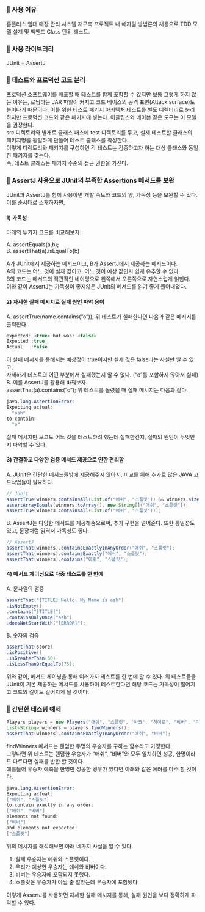 ### &#128204; 사용 이유
홈플러스 임대 매장 관리 시스템 재구축 프로젝트 내 애자일 방법론의 채용으로 TDD 모델 설계 및 백엔드 Class 단위 테스트.
### &#128204; 사용 라이브러리
JUnit + AssertJ
### &#128204; 테스트와 프로덕션 코드 분리
프로덕션 소프트웨어를 배포할 때 테스트를 함께 포함할 수 있지만 보통 그렇게 하지 않는 이유는, 로딩하는 JAR 파일이 커지고 코드 베이스의 공격 표면(Attack surface)도 늘어나기 때문이다.
이를 위한 테스트 패키지 아키텍처 테스트를 별도 디렉터리로 분리하지만 프로덕션 코드와 같은 패키지에 넣는다. 이클립스와 메이븐 같은 도구는 이 모델을 권장한다.  
src 디렉토리와 별개로 클래스 패스에 test 디렉토리를 두고, 실제 테스트할 클래스의 패키지명을 동일하게 만들어 테스트 클래스를 작성한다.  
이렇게 디렉토리와 패키지를 구성하면 각 테스트는 검증하고자 하는 대상 클래스와 동일한 패키지를 갖는다.  
즉, 테스트 클래스는 패키지 수준의 접근 권한을 가진다.
### &#128204; AssertJ 사용으로 JUnit의 부족한 Assertions 메서드를 보완
JUnit과 AssertJ를 함께 사용하면 개발 속도와 코드의 양, 가독성 등을 보완할 수 있다.  
이를 순서대로 소개하자면,

#### 1) 가독성  
아래의 두가지 코드를 비교해보자.
  
A.	assertEquals(a,b);  
B.	assertThat(a).isEqualTo(b) 
  
A가 JUnit에서 제공하는 메서드이고, B가 AssertJ에서 제공하는 메서드이다.  
A의 코드는 어느 것이 실제 값이고, 어느 것이 예상 값인지 쉽게 유추할 수 없다.  
B의 코드는 메서드의 직관적인 네이밍으로 왼쪽에서 오른쪽으로 자연스럽게 읽힌다.  
이와 같이 AssertJ는 가독성이 좋지않은 JUnit의 메서드를 읽기 좋게 풀어내었다.  
  
####	2) 자세한 실패 메시지로 실패 원인 파악 용이  
A.	assertTrue(name.contains(“o”));
위 테스트가 실패한다면 다음과 같은 메시지를 출력한다.  
```java
expected: <true> but was: <false>
Expected :true
Actual   :false
```
이 실패 메시지를 통해서는 예상값이 true이지만 실제 값은 false라는 사실만 알 수 있고,  
자세하게 테스트의 어떤 부분에서 실패했는지 알 수 없다. (“o”를 포함하지 않아서 실패)  
B.	이를 AssertJ를 활용해 바꿔보자.  
assertThat(a).contains(“o”);
위 테스트를 돌렸을 때 실패 메시지는 다음과 같다.  
```java
java.lang.AssertionError:
Expecting actual:
  "ash"
to contain:
  "o"
```
실패 메시지만 보고도 어느 것을 테스트하려 했는데 실패한건지, 실패의 원인이 무엇인지 파악할 수 있다.  
#### 3)	간결하고 다양한 검증 메서드 제공으로 인한 편리함
A.	JUnit은 간단한 메서드들밖에 제공해주지 않아서, 비교를 위해 추가로 많은 JAVA 코드작업들이 필요하다.
```java
// JUnit
assertTrue(winners.containsAll(List.of("애쉬", "스플릿")) && winners.size() == 2);
assertArrayEquals(winners.toArray(), new String[]{"애쉬", "스플릿"});
assertTrue(winners.containsAll(List.of("애쉬", "스플릿")));
```

B.	AssertJ는 다양한 메서드를 제공해줌으로써, 추가 구현을 덜어준다. 또한 통일성도 있고, 문장처럼 읽혀서 가독성도 좋다.  
```java
// AssertJ
assertThat(winners).containsExactlyInAnyOrder("애쉬", "스플릿");
assertThat(winners).containsExactly("애쉬", "스플릿");
assertThat(winners).contains("애쉬", "스플릿");
```
#### 4)	메서드 체이닝으로 다중 테스트를 한 번에 
A.	문자열의 검증
```java
assertThat("[TITLE] Hello, My Name is ash")
.isNotEmpty()
.contains("[TITLE]")
.containsOnlyOnce("ash")
.doesNotStartWith("[ERROR]");
```
B.	숫자의 검증
```java
assertThat(score)
.isPositive()
.isGreaterThan(60)
.isLessThanOrEqualTo(75);
```
위와 같이, 메서드 체이닝을 통해 여러가지 테스트를 한 번에 할 수 있다.
위 테스트들을 JUnit이 기본 제공하는 메서드를 사용하여 테스트한다면 해당 코드는 가독성이 떨어지고 코드의 길이도 길어지게 될 것이다.
### &#128204; 간단한 테스팅 예제
```java
Players players = new Players("애쉬", "스플릿", "아코", "히이로", "비버", "마코");
List<String> winners = players.findWinners();
assertThat(winners).containsExactlyInAnyOrder("애쉬", "비버");
```
findWinners 메서드는 랜덤한 두명의 우승자를 구하는 함수라고 가정한다.  
그렇다면 위 테스트는 랜덤한 우승자가 “애쉬“, “비버”와 모두 일치하면 성공, 한명이라도 다르다면 실패를 반환 할 것이다.  
예를들어 우승자 예측을 한명만 성공한 경우가 있다면 아래와 같은 에러를 마주 할 것이다.
```java
java.lang.AssertionError:
Expecting actual:
["애쉬", "스플릿"]
to contain exactly in any order:
["애쉬", "비버"]
elements not found:
["비버"]
and elements not expected:
["스플릿"]
```
위의 메시지를 해석해보면 아래 네가지 사실을 알 수 있다. 
1.	실제 우승자는 애쉬와 스플릿이다.
2.	우리가 예상한 우승자는 애쉬와 비버이다.
3.	비버는 우승자에 포함되지 못했다.
4.	스플릿은 우승자가 아닐 줄 알았는데 우승자에 포함됐다
     
이렇게 AssertJ를 사용하면 자세한 실패 메시지를 통해, 실패 원인을 보다 정확하게 파악할 수 있다.

